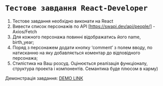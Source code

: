 
# `Тестове завдання React-Developer`

1. Тестове завдання необхідно виконати на React
2. Вивести список персонажів по API [https://swapi.dev/api/people/] - Axios/Fetch
3. Для кожного персонажа повинні відображатись його name, birth_year;
4. Поряд з персонажем додати кнопку ‘comment’ з полем вводу, по натисканню на яку добавляється коментар до відповідного персонажа;
5. Стилістика на Ваш розсуд. Оцінюється реалізація функціоналу, структура проекта і компонентів. Семантика буде плюсом в карму)


Демонстрація завдання: [DEMO LINK](https://sasha39612.github.io/characters/#/characters)

